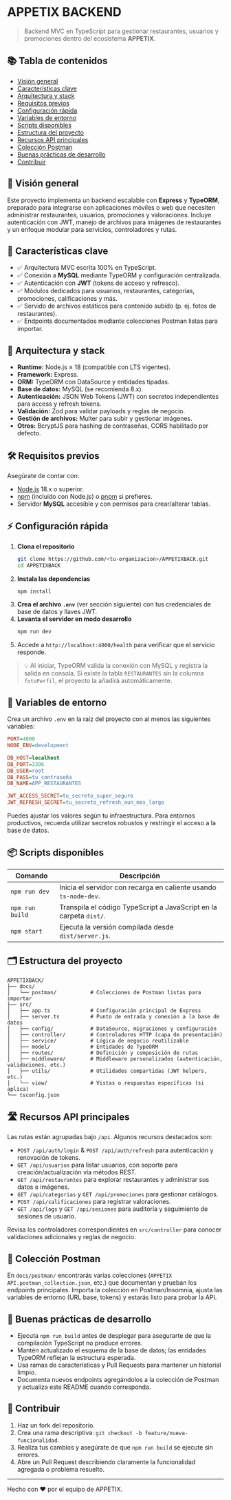 # APPETIX BACKEND

> Backend MVC en TypeScript para gestionar restaurantes, usuarios y promociones dentro del ecosistema **APPETIX**.

## 📚 Tabla de contenidos
- [Visión general](#-visión-general)
- [Características clave](#-características-clave)
- [Arquitectura y stack](#-arquitectura-y-stack)
- [Requisitos previos](#-requisitos-previos)
- [Configuración rápida](#-configuración-rápida)
- [Variables de entorno](#-variables-de-entorno)
- [Scripts disponibles](#-scripts-disponibles)
- [Estructura del proyecto](#-estructura-del-proyecto)
- [Recursos API principales](#-recursos-api-principales)
- [Colección Postman](#-colección-postman)
- [Buenas prácticas de desarrollo](#-buenas-prácticas-de-desarrollo)
- [Contribuir](#-contribuir)

## 🌟 Visión general
Este proyecto implementa un backend escalable con **Express** y **TypeORM**, preparado para integrarse con aplicaciones móviles o web que necesiten administrar restaurantes, usuarios, promociones y valoraciones. Incluye autenticación con JWT, manejo de archivos para imágenes de restaurantes y un enfoque modular para servicios, controladores y rutas.

## 🚀 Características clave
- ✅ Arquitectura MVC escrita 100% en TypeScript.
- ✅ Conexión a **MySQL** mediante TypeORM y configuración centralizada.
- ✅ Autenticación con **JWT** (tokens de acceso y refresco).
- ✅ Módulos dedicados para usuarios, restaurantes, categorías, promociones, calificaciones y más.
- ✅ Servido de archivos estáticos para contenido subido (p. ej. fotos de restaurantes).
- ✅ Endpoints documentados mediante colecciones Postman listas para importar.

## 🧱 Arquitectura y stack
- **Runtime:** Node.js ≥ 18 (compatible con LTS vigentes).
- **Framework:** Express.
- **ORM:** TypeORM con DataSource y entidades tipadas.
- **Base de datos:** MySQL (se recomienda 8.x).
- **Autenticación:** JSON Web Tokens (JWT) con secretos independientes para access y refresh tokens.
- **Validación:** Zod para validar payloads y reglas de negocio.
- **Gestión de archivos:** Multer para subir y gestionar imágenes.
- **Otros:** BcryptJS para hashing de contraseñas, CORS habilitado por defecto.

## 🛠️ Requisitos previos
Asegúrate de contar con:
- [Node.js](https://nodejs.org/) 18.x o superior.
- [npm](https://www.npmjs.com/) (incluido con Node.js) o [pnpm](https://pnpm.io/) si prefieres.
- Servidor **MySQL** accesible y con permisos para crear/alterar tablas.

## ⚡ Configuración rápida
1. **Clona el repositorio**
   ```bash
   git clone https://github.com/<tu-organizacion>/APPETIXBACK.git
   cd APPETIXBACK
   ```
2. **Instala las dependencias**
   ```bash
   npm install
   ```
3. **Crea el archivo `.env`** (ver sección siguiente) con tus credenciales de base de datos y llaves JWT.
4. **Levanta el servidor en modo desarrollo**
   ```bash
   npm run dev
   ```
5. Accede a `http://localhost:4000/health` para verificar que el servicio responde.

> 💡 Al iniciar, TypeORM valida la conexión con MySQL y registra la salida en consola. Si existe la tabla `RESTAURANTES` sin la columna `fotoPerfil`, el proyecto la añadirá automáticamente.

## 🔐 Variables de entorno
Crea un archivo `.env` en la raíz del proyecto con al menos las siguientes variables:

```ini
PORT=4000
NODE_ENV=development

DB_HOST=localhost
DB_PORT=3306
DB_USER=root
DB_PASS=tu_contraseña
DB_NAME=APP_RESTAURANTES

JWT_ACCESS_SECRET=tu_secreto_super_seguro
JWT_REFRESH_SECRET=tu_secreto_refresh_aun_mas_largo
```

Puedes ajustar los valores según tu infraestructura. Para entornos productivos, recuerda utilizar secretos robustos y restringir el acceso a la base de datos.

## 📦 Scripts disponibles
| Comando | Descripción |
|---------|-------------|
| `npm run dev` | Inicia el servidor con recarga en caliente usando `ts-node-dev`. |
| `npm run build` | Transpila el código TypeScript a JavaScript en la carpeta `dist/`. |
| `npm start` | Ejecuta la versión compilada desde `dist/server.js`. |

## 🗂️ Estructura del proyecto
```
APPETIXBACK/
├── docs/
│   └── postman/           # Colecciones de Postman listas para importar
├── src/
│   ├── app.ts             # Configuración principal de Express
│   ├── server.ts          # Punto de entrada y conexión a la base de datos
│   ├── config/            # DataSource, migraciones y configuración
│   ├── controller/        # Controladores HTTP (capa de presentación)
│   ├── service/           # Lógica de negocio reutilizable
│   ├── model/             # Entidades de TypeORM
│   ├── routes/            # Definición y composición de rutas
│   ├── middleware/        # Middleware personalizados (autenticación, validaciones, etc.)
│   ├── utils/             # Utilidades compartidas (JWT helpers, etc.)
│   └── view/              # Vistas o respuestas específicas (si aplica)
└── tsconfig.json
```

## 🛣️ Recursos API principales
Las rutas están agrupadas bajo `/api`. Algunos recursos destacados son:

- `POST /api/auth/login` & `POST /api/auth/refresh` para autenticación y renovación de tokens.
- `GET /api/usuarios` para listar usuarios, con soporte para creación/actualización vía métodos REST.
- `GET /api/restaurantes` para explorar restaurantes y administrar sus datos e imágenes.
- `GET /api/categorias` y `GET /api/promociones` para gestionar catálogos.
- `POST /api/calificaciones` para registrar valoraciones.
- `GET /api/logs` y `GET /api/sesiones` para auditoría y seguimiento de sesiones de usuario.

Revisa los controladores correspondientes en `src/controller` para conocer validaciones adicionales y reglas de negocio.

## 🧪 Colección Postman
En `docs/postman/` encontrarás varias colecciones (`APPETIX API.postman_collection.json`, etc.) que documentan y prueban los endpoints principales. Importa la colección en Postman/Insomnia, ajusta las variables de entorno (URL base, tokens) y estarás listo para probar la API.

## 🧭 Buenas prácticas de desarrollo
- Ejecuta `npm run build` antes de desplegar para asegurarte de que la compilación TypeScript no produce errores.
- Mantén actualizado el esquema de la base de datos; las entidades TypeORM reflejan la estructura esperada.
- Usa ramas de características y Pull Requests para mantener un historial limpio.
- Documenta nuevos endpoints agregándolos a la colección de Postman y actualiza este README cuando corresponda.

## 🤝 Contribuir
1. Haz un fork del repositorio.
2. Crea una rama descriptiva: `git checkout -b feature/nueva-funcionalidad`.
3. Realiza tus cambios y asegúrate de que `npm run build` se ejecute sin errores.
4. Abre un Pull Request describiendo claramente la funcionalidad agregada o problema resuelto.

---

Hecho con ❤️ por el equipo de APPETIX.

